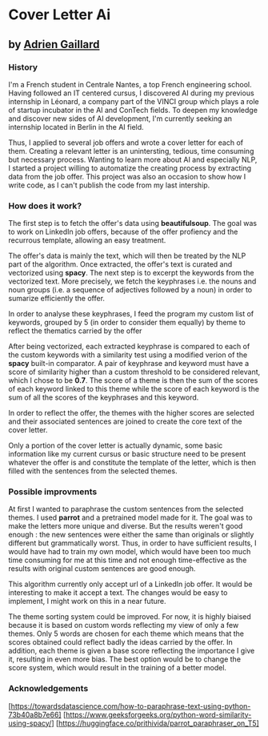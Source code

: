 # Cover Letter Ai 
## by [Adrien Gaillard](https://www.linkedin.com/in/AdrienGaillard/)

### History

I'm a French student in Centrale Nantes, a top French engineering school. Having followed an IT centered cursus, I discovered AI during my previous internship in Léonard, a company part of the VINCI group which plays a role of startup incubator in the AI and ConTech fields. To deepen my knowledge and discover new sides of AI development, I'm currently seeking an internship located in Berlin in the AI field. 

Thus, I applied to several job offers and wrote a cover letter for each of them. Creating a relevant letter is an unintersting, tedious, time consuming but necessary process. Wanting to learn more about AI and especially NLP, I started a project willing to automatize the creating process by extracting data from the job offer. This project was also an occasion to show how I write code, as I can't publish the code from my last intership.

### How does it work?

The first step is to fetch the offer's data using **beautifulsoup**. The goal was to work on LinkedIn job offers, because of the offer profiency and the recurrous template, allowing an easy treatment.

The offer's data is mainly the text, which will then be treated by the NLP part of the algorithm. Once extracted, the offer's text is curated and vectorized using **spacy**. The next step is to excerpt the keywords from the vectorized text. More precisely, we fetch the keyphrases i.e. the nouns and noun groups (i.e. a sequence of adjectives followed by a noun) in order to sumarize efficiently the offer.

In order to analyse these keyphrases, I feed the program my custom list of keywords, grouped by 5 (in order to consider them equally) by theme to reflect the thematics carried by the offer 

After being vectorized, each extracted keyphrase is compared to each of the custom keywords with a similarity test using a modified verion of the **spacy** built-in comparator. A pair of keyphrase and keyword must have a score of similarity higher than a custom threshold to be considered relevant, which I chose to be **0.7**. The score of a theme is then the sum of the scores of each keyword linked to this theme while the score of each keyword is the sum of all the scores of the keyphrases and this keyword.

In order to reflect the offer, the themes with the higher scores are selected and their associated sentences are joined to create the core text of the cover letter.

Only a portion of the cover letter is actually dynamic, some basic information like my current cursus or basic structure need to be present whatever the offer is and constitute the template of the letter, which is then filled with the sentences from the selected themes.

### Possible improvments

At first I wanted to paraphrase the custom sentences from the selected themes. I used **parrot** and a pretrained model made for it. The goal was to make the letters more unique and diverse. But the results weren't good enough : the new sentences were either the same than originals or slightly different but grammatically worst. Thus, in order to have sufficient results, I would have had to train my own model, which would have been too much time consuming for me at this time and not enough time-effective as the results with original custom sentences are good enough.

This algorithm currently only accept url of a LinkedIn job offer. It would be interesting to make it accept a text. The changes would be easy to implement, I might work on this in a near future.

The theme sorting system could be improved. For now, it is highly biaised because it is based on custom words reflecting my view of only a few themes. Only 5 words are chosen for each theme which means that the scores obtained could reflect badly the ideas carried by the offer. In addition, each theme is given a base score reflecting the importance I give it, resulting in even more bias. The best option would be to change the score system, which would result in the training of a better model.

### Acknowledgements

[https://towardsdatascience.com/how-to-paraphrase-text-using-python-73b40a8b7e66]
[https://www.geeksforgeeks.org/python-word-similarity-using-spacy/]
[https://huggingface.co/prithivida/parrot_paraphraser_on_T5]
